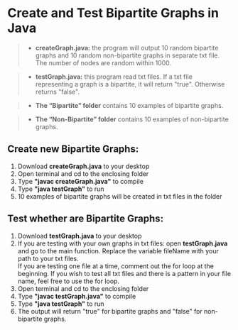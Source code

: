 # Create and Test Bipartite Graphs in Java
> - **createGraph.java:** the program will output 10 random bipartite graphs and 10 random non-bipartite graphs in separate txt file. The number of nodes are random within 1000.

> - **testGraph.java:** this program read txt files. If a txt file representing a graph is a bipartite, it will return "true". Otherwise returns "false".

> - **The “Bipartite” folder** contains 10 examples of bipartite graphs.

> - **The “Non-Bipartite” folder** contains 10 examples of non-bipartite graphs.



## Create new Bipartite Graphs:
1. Download **createGraph.java** to your desktop
2. Open terminal and cd to the enclosing folder
3. Type **"javac createGraph.java"** to compile
4. Type **"java testGraph"** to run
5. 10 examples of bipartite graphs will be created in txt files in the folder


## Test whether are Bipartite Graphs:
1. Download **testGraph.java** to your desktop
2. If you are testing with your own graphs in txt files: open **testGraph.java** and go to the main function. Replace the variable fileName with your path to your txt files.<br>
If you are testing one file at a time, comment out the for loop at the beginning. If you wish to test all txt files and there is a pattern in your file name, feel free to use the for loop.
3. Open terminal and cd to the enclosing folder
4. Type **"javac testGraph.java"** to compile
5. Type **"java testGraph"** to run
6. The output will return "true" for bipartite graphs and "false" for non-bipartite graphs.
